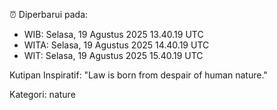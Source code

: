 ⏰ Diperbarui pada:
- WIB: Selasa, 19 Agustus 2025 13.40.19 UTC
- WITA: Selasa, 19 Agustus 2025 14.40.19 UTC
- WIT: Selasa, 19 Agustus 2025 15.40.19 UTC

Kutipan Inspiratif:
"Law is born from despair of human nature."


Kategori: nature

